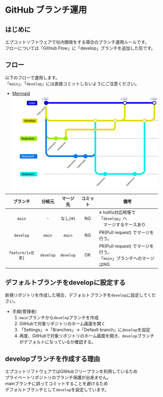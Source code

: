 # GitHub ブランチ運用

## はじめに

エプコットソフトウェアで社内開発をする場合のブランチ運用ルールです。  
フローについては「GitHub Flow」に「develop」ブランチを追加した形です。

## フロー

以下のフローで運用します。  
「`main`」、「`develop`」には直接コミットしないようにご注意ください。  

- [Mermaid](https://mermaid.live/edit#pako:eNqNks1uAjEMhF8l8hlR4JgbtBIPwNUXk3h3I_KzCg5ShXj3BrZFhbKUW-QZfzOJcgSTLIOG1sk6U99hNCkEJ8pZjeCiE0deDTMEJdTW8WE2nSNg3GaKplOWD-xTj_E6aZikZH6jO1zoPQeOsrysP5YWZ6mKHZtdKvKEvh1BrMbpq1F64Nzyb_SfODPCfB_iHvS9ZdJNcCB3dXyv_LzufDq7a_lvhRevZV6tsBgqwASqXH22fpEjRqUQpKuRCLoeLTdUvJydp2qlImnzGQ1oyYUnUHpLwh-O2kwBdEN-z6cvGOTlFQ)  
  ![flow](./images/flow.svg)  

| ブランチ | 分岐元 | マージ先 | コミット | 備考 |
| :---: | :---: | :---: | :---: | --- |
| `main` | - | なし(※) | NG | ※ hotfix対応時等で「`develop`」へ<br>　マージするケースあり |
| `develop` | `main` | `main` | NG | PR(Pull request) でマージを行う。 |
| `feature/{★任意}` | `develop` | `develop` | OK | PR(Pull request) でマージを行う。<br>「`main`」ブランチへのマージはNG |

## デフォルトブランチをdevelopに設定する

新規リポジトリを作成した場合、デフォルトブランチを`develop`に設定してください。  

- 手順(管理者)
  1. `main`ブランチから`develop`ブランチを作成
  1. GitHubで対象リポジトリのホーム画面を開く
  1. 「Settings」→「Branches」→「Default branch」に`develop`を設定
  1. 再度、GitHubで対象リポジトリのホーム画面を開き、`develop`ブランチがデフォルトになっているか確認する。

## developブランチを作成する理由

エプコットソフトウェアではGitHubフリープランを利用しているため  
プライベートリポジトリのブランチ保護が出来ません。  
mainブランチに誤ってコミットすることを避けるため  
デフォルトブランチとして`develop`を設定しています。
